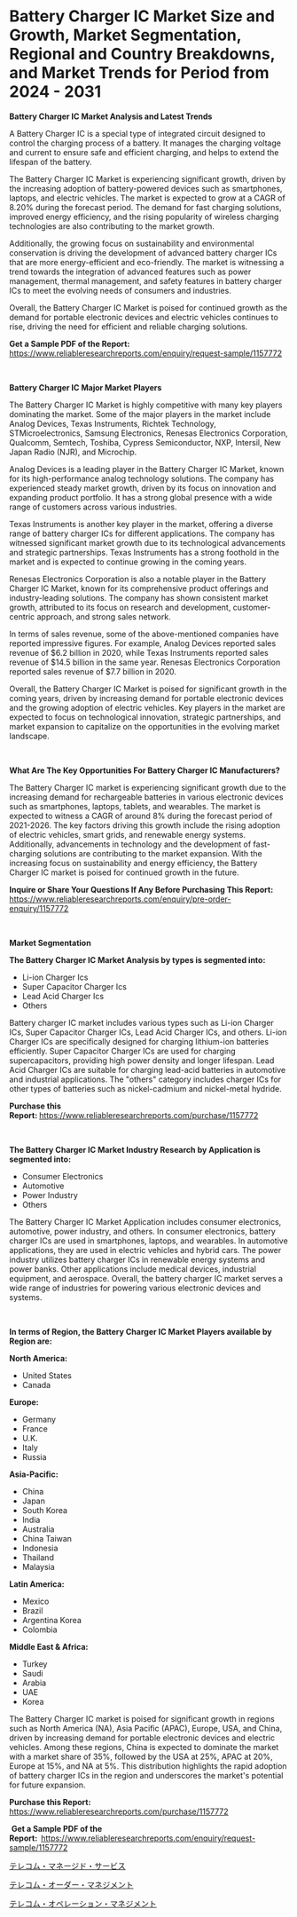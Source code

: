 <p><h1>Battery Charger IC Market Size and Growth, Market Segmentation, Regional and Country Breakdowns, and Market Trends for Period from 2024 -  2031</h1></p><p><strong>Battery Charger IC Market Analysis and Latest Trends</strong></p>
<p><p>A Battery Charger IC is a special type of integrated circuit designed to control the charging process of a battery. It manages the charging voltage and current to ensure safe and efficient charging, and helps to extend the lifespan of the battery.</p><p>The Battery Charger IC Market is experiencing significant growth, driven by the increasing adoption of battery-powered devices such as smartphones, laptops, and electric vehicles. The market is expected to grow at a CAGR of 8.20% during the forecast period. The demand for fast charging solutions, improved energy efficiency, and the rising popularity of wireless charging technologies are also contributing to the market growth.</p><p>Additionally, the growing focus on sustainability and environmental conservation is driving the development of advanced battery charger ICs that are more energy-efficient and eco-friendly. The market is witnessing a trend towards the integration of advanced features such as power management, thermal management, and safety features in battery charger ICs to meet the evolving needs of consumers and industries.</p><p>Overall, the Battery Charger IC Market is poised for continued growth as the demand for portable electronic devices and electric vehicles continues to rise, driving the need for efficient and reliable charging solutions.</p></p>
<p><strong>Get a Sample PDF of the Report:&nbsp;</strong> <a href="https://www.reliableresearchreports.com/enquiry/request-sample/1157772">https://www.reliableresearchreports.com/enquiry/request-sample/1157772</a></p>
<p>&nbsp;</p>
<p><strong>Battery Charger IC Major Market Players</strong></p>
<p><p>The Battery Charger IC Market is highly competitive with many key players dominating the market. Some of the major players in the market include Analog Devices, Texas Instruments, Richtek Technology, STMicroelectronics, Samsung Electronics, Renesas Electronics Corporation, Qualcomm, Semtech, Toshiba, Cypress Semiconductor, NXP, Intersil, New Japan Radio (NJR), and Microchip.</p><p>Analog Devices is a leading player in the Battery Charger IC Market, known for its high-performance analog technology solutions. The company has experienced steady market growth, driven by its focus on innovation and expanding product portfolio. It has a strong global presence with a wide range of customers across various industries.</p><p>Texas Instruments is another key player in the market, offering a diverse range of battery charger ICs for different applications. The company has witnessed significant market growth due to its technological advancements and strategic partnerships. Texas Instruments has a strong foothold in the market and is expected to continue growing in the coming years.</p><p>Renesas Electronics Corporation is also a notable player in the Battery Charger IC Market, known for its comprehensive product offerings and industry-leading solutions. The company has shown consistent market growth, attributed to its focus on research and development, customer-centric approach, and strong sales network.</p><p>In terms of sales revenue, some of the above-mentioned companies have reported impressive figures. For example, Analog Devices reported sales revenue of $6.2 billion in 2020, while Texas Instruments reported sales revenue of $14.5 billion in the same year. Renesas Electronics Corporation reported sales revenue of $7.7 billion in 2020.</p><p>Overall, the Battery Charger IC Market is poised for significant growth in the coming years, driven by increasing demand for portable electronic devices and the growing adoption of electric vehicles. Key players in the market are expected to focus on technological innovation, strategic partnerships, and market expansion to capitalize on the opportunities in the evolving market landscape.</p></p>
<p>&nbsp;</p>
<p><strong>What Are The Key Opportunities For Battery Charger IC Manufacturers?</strong></p>
<p><p>The Battery Charger IC market is experiencing significant growth due to the increasing demand for rechargeable batteries in various electronic devices such as smartphones, laptops, tablets, and wearables. The market is expected to witness a CAGR of around 8% during the forecast period of 2021-2026. The key factors driving this growth include the rising adoption of electric vehicles, smart grids, and renewable energy systems. Additionally, advancements in technology and the development of fast-charging solutions are contributing to the market expansion. With the increasing focus on sustainability and energy efficiency, the Battery Charger IC market is poised for continued growth in the future.</p></p>
<p><strong>Inquire or Share Your Questions If Any Before Purchasing This Report:</strong> <a href="https://www.reliableresearchreports.com/enquiry/pre-order-enquiry/1157772">https://www.reliableresearchreports.com/enquiry/pre-order-enquiry/1157772</a></p>
<p>&nbsp;</p>
<p><strong>Market Segmentation</strong></p>
<p><strong>The Battery Charger IC Market Analysis by types is segmented into:</strong></p>
<p><ul><li>Li-ion Charger Ics</li><li>Super Capacitor Charger Ics</li><li>Lead Acid Charger Ics</li><li>Others</li></ul></p>
<p><p>Battery charger IC market includes various types such as Li-ion Charger ICs, Super Capacitor Charger ICs, Lead Acid Charger ICs, and others. Li-ion Charger ICs are specifically designed for charging lithium-ion batteries efficiently. Super Capacitor Charger ICs are used for charging supercapacitors, providing high power density and longer lifespan. Lead Acid Charger ICs are suitable for charging lead-acid batteries in automotive and industrial applications. The "others" category includes charger ICs for other types of batteries such as nickel-cadmium and nickel-metal hydride.</p></p>
<p><strong>Purchase this Report:&nbsp;</strong><a href="https://www.reliableresearchreports.com/purchase/1157772">https://www.reliableresearchreports.com/purchase/1157772</a></p>
<p>&nbsp;</p>
<p><strong>The Battery Charger IC Market Industry Research by Application is segmented into:</strong></p>
<p><ul><li>Consumer Electronics</li><li>Automotive</li><li>Power Industry</li><li>Others</li></ul></p>
<p><p>The Battery Charger IC Market Application includes consumer electronics, automotive, power industry, and others. In consumer electronics, battery charger ICs are used in smartphones, laptops, and wearables. In automotive applications, they are used in electric vehicles and hybrid cars. The power industry utilizes battery charger ICs in renewable energy systems and power banks. Other applications include medical devices, industrial equipment, and aerospace. Overall, the battery charger IC market serves a wide range of industries for powering various electronic devices and systems.</p></p>
<p>&nbsp;</p>
<p><strong>In terms of Region, the Battery Charger IC Market Players available by Region are:</strong></p>
<p>
    <p> <strong> North America: </strong>
        <ul>
            <li>United States</li>
            <li>Canada</li>
        </ul>
        </p> 
    <p> <strong> Europe: </strong>
        <ul>
            <li>Germany</li>
            <li>France</li>
            <li>U.K.</li>
            <li>Italy</li>
            <li>Russia</li>
        </ul>
        </p> 
    <p> <strong> Asia-Pacific: </strong>
        <ul>
            <li>China</li>
            <li>Japan</li>
            <li>South Korea</li>
            <li>India</li>
            <li>Australia</li>
            <li>China Taiwan</li>
            <li>Indonesia</li>
            <li>Thailand</li>
            <li>Malaysia</li>
        </ul>
        </p> 
    <p> <strong> Latin America: </strong>
        <ul>
            <li>Mexico</li>
            <li>Brazil</li>
            <li>Argentina Korea</li>
            <li>Colombia</li>
        </ul>
        </p> 
    <p> <strong> Middle East & Africa: </strong>
        <ul>
            <li>Turkey</li>
            <li>Saudi</li>
            <li>Arabia</li>
            <li>UAE</li>
            <li>Korea</li>
        </ul>
    </p>
    </p>
<p><p>The Battery Charger IC market is poised for significant growth in regions such as North America (NA), Asia Pacific (APAC), Europe, USA, and China, driven by increasing demand for portable electronic devices and electric vehicles. Among these regions, China is expected to dominate the market with a market share of 35%, followed by the USA at 25%, APAC at 20%, Europe at 15%, and NA at 5%. This distribution highlights the rapid adoption of battery charger ICs in the region and underscores the market's potential for future expansion.</p></p>
<p><strong>Purchase this Report: </strong><a href="https://www.reliableresearchreports.com/purchase/1157772">https://www.reliableresearchreports.com/purchase/1157772</a></p>
<p>&nbsp;<strong>Get a Sample PDF of the Report:&nbsp;&nbsp;</strong><a href="https://www.reliableresearchreports.com/enquiry/request-sample/1157772">https://www.reliableresearchreports.com/enquiry/request-sample/1157772</a></p>
<p><strong></strong></p>
<p><p><a href="https://github.com/hilmi-2a/Market-Research-Report-List-1/blob/main/32937928511.md">テレコム・マネージド・サービス</a></p><p><a href="https://github.com/jkjreqjscoxx7/Market-Research-Report-List-1/blob/main/26584518513.md">テレコム・オーダー・マネジメント</a></p><p><a href="https://github.com/Sophiaard2003/Market-Research-Report-List-1/blob/main/25570488512.md">テレコム・オペレーション・マネジメント</a></p></p>